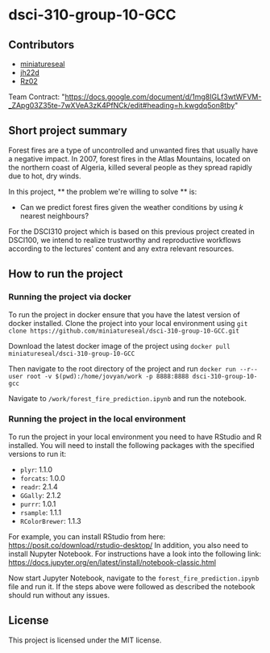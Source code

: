 # dsci-310-group-10-GCC

## Contributors
- [miniatureseal](https://github.com/miniatureseal)
- [jh22d](https://github.com/jh22d)
- [Rz02](https://github.com/Rz02)

Team Contract: "https://docs.google.com/document/d/1mg8IGLf3wtWFVM-_ZApg03Z35te-7wXVeA3zK4PfNCk/edit#heading=h.kwgdq5on8tby"

## Short project summary

Forest fires are a type of uncontrolled and unwanted fires that usually have a negative impact. 
In 2007, forest fires in the Atlas Mountains, located on the northern coast of Algeria, killed several people as they spread rapidly due to hot, dry winds.

In this project, ** the problem we're willing to solve ** is:
- Can we predict forest fires given the weather conditions by using $k$ nearest neighbours? 

For the DSCI310 project which is based on this previous project created in DSCI100, we intend to realize trustworthy and reproductive workflows
according to the lectures' content and any extra relevant resources.


## How to run the project

### Running the project via docker
To run the project in docker ensure that you have the latest version of docker installed. 
Clone the project into your local environment using 
`git clone https://github.com/miniatureseal/dsci-310-group-10-GCC.git`

Download the latest docker image of the project using 
`docker pull miniatureseal/dsci-310-group-10-GCC`

Then navigate to the root directory of the project and run
`docker run --r--user root -v $(pwd):/home/jovyan/work -p 8888:8888 dsci-310-group-10-gcc`

Navigate to `/work/forest_fire_prediction.ipynb` and run the notebook.


### Running the project in the local environment
To run the project in your local environment you need to have RStudio and R installed. You will need to install the following packages with the specified versions to run it:
- `plyr`: 1.1.0
- `forcats`: 1.0.0
- `readr`: 2.1.4
- `GGally`: 2.1.2
- `purrr`: 1.0.1
- `rsample`: 1.1.1
- `RColorBrewer`: 1.1.3

For example, you can install RStudio from here: https://posit.co/download/rstudio-desktop/
In addition, you also need to install Nupyter Notebook. For instructions have a look into the following link:
https://docs.jupyter.org/en/latest/install/notebook-classic.html

Now start Jupyter Notebook, navigate to the `forest_fire_prediction.ipynb` file and run it.
If the steps above were followed as described the notebook should run without any issues.

## License
This project is licensed under the MIT license.
